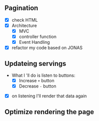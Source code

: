 ## Pagination

- [x] check HTML
- [x] Architecture
  - [x] MVC
  - [x] controller function
  - [x] Event Handling
- [x] refactor my code based on JONAS

## Updateing servings

- What I 'll do is listen to buttons:
  - [x] Increase `+` button
  - [x] Decrease `-` button
- [x] on listening I'll render that data again

## Optimize rendering the page

